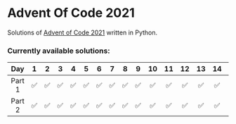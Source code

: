 # Advent Of Code 2021
Solutions of [Advent of Code 2021](https://adventofcode.com/2021) written in Python.

### Currently available solutions:

Day    | 1     | 2 | 3 | 4 | 5 | 6 | 7 | 8 | 9 | 10 | 11 | 12 | 13 | 14 | 15 | 16 | 17 | 18 | 19 | 20 | 21 | 22
:---:  | :---: | :---: | :---: | :---: | :---: | :---: | :---: | :---: | :---: | :---:  | :---:  | :---:  | :---:  | :---:  | :---:  | :---:  | :---:  | :---:  | :---:  | :---:  | :---:  | :---: 
Part 1 |:white_check_mark:|:white_check_mark:|:white_check_mark:|:white_check_mark:|:white_check_mark:|:white_check_mark:|:white_check_mark:|:white_check_mark:|:white_check_mark:|:white_check_mark:|:white_check_mark:|:white_check_mark:|:white_check_mark:|:white_check_mark:|:white_check_mark:|:white_check_mark:|:white_check_mark:|:x:|:x:|:white_check_mark:|:white_check_mark:|:white_check_mark:|
Part 2 |:white_check_mark:|:white_check_mark:|:white_check_mark:|:white_check_mark:|:white_check_mark:|:white_check_mark:|:white_check_mark:|:white_check_mark:|:white_check_mark:|:white_check_mark:|:white_check_mark:|:white_check_mark:|:white_check_mark:|:white_check_mark:|:white_check_mark:|:white_check_mark:|:white_check_mark:|:x:|:x:|:white_check_mark:|:white_check_mark:|:x:|